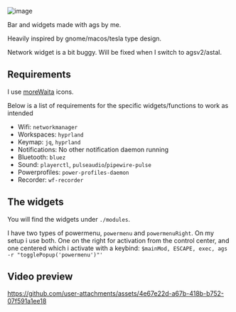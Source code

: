 
![image](https://github.com/user-attachments/assets/d7ffe75f-bf06-4c06-8f9c-08015bd7c558)

Bar and widgets made with ags by me.

Heavily inspired by gnome/macos/tesla type design.

Network widget is a bit buggy. Will be fixed when I switch to agsv2/astal.

## Requirements

I use [moreWaita](https://github.com/somepaulo/MoreWaita) icons.

Below is a list of requirements for the specific widgets/functions to work as intended

* Wifi: `networkmanager`
* Workspaces: `hyprland`
* Keymap: `jq`, `hyprland`
* Notifications: No other notification daemon running
* Bluetooth: `bluez`
* Sound: `playerctl`, `pulseaudio`/`pipewire-pulse`
* Powerprofiles: `power-profiles-daemon`
* Recorder: `wf-recorder`

## The widgets

You will find the widgets under `./modules`.

I have two types of powermenu, `powermenu` and `powermenuRight`. On my setup i use both. One on the right for activation from the control center, and one centered which i activate with a keybind: `$mainMod, ESCAPE, exec, ags -r "togglePopup('powermenu')"'`

## Video preview

https://github.com/user-attachments/assets/4e67e22d-a67b-418b-b752-07f591a1ee18
